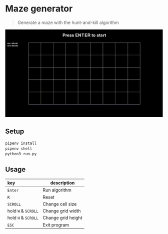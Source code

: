 # Maze generator

> Generate a maze with the hunt-and-kill algorithm

![maze demo](maze.gif)

## Setup

```sh
pipenv install
pipenv shell
python3 run.py
```

## Usage

| key | description |
|:-----|-------|
| `Enter` | Run algorithm |
| `R`     | Reset |
| `SCROLL` | Change cell size |
| hold `W` & `SCROLL` | Change grid width |
| hold `H` & `SCROLL` | Change grid height |
| `ESC`   | Exit program |

